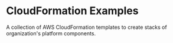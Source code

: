 # CloudFormation Examples
A collection of AWS CloudFormation templates to create stacks of organization's platform components.

